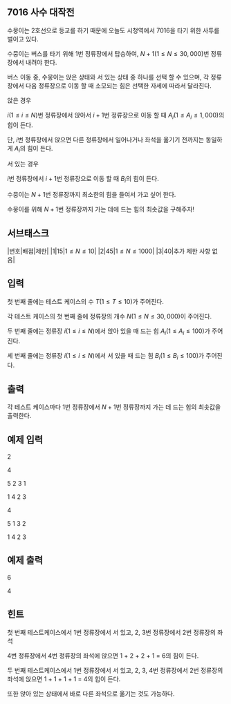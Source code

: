 ## 7016 사수 대작전

수뭉이는 2호선으로 등교를 하기 때문에 오늘도 시청역에서 7016을 타기 위한 사투를 벌이고 있다.

수뭉이는 버스를 타기 위해 $1$번 정류장에서 탑승하여, $N+1(1\leq N\leq 30,000)$번 정류장에서 내려야 한다.

버스 이동 중, 수뭉이는 앉은 상태와 서 있는 상태 중 하나를 선택 할 수 있으며, 각 정류장에서 다음 정류장으로 이동 할 때 소모되는 힘은 선택한 자세에 따라서 달라진다.

앉은 경우

$i(1 \leq i \leq N)$번 정류장에서 앉아서 $i + 1$번 정류장으로 이동 할 때 $A_i(1 \leq A_i \leq 1,000)$의 힘이 든다.

단, $i$번 정류장에서 앉으면 다른 정류장에서 일어나거나 좌석을 옮기기 전까지는 동일하게 $A_i$의 힘이 든다.

서 있는 경우

$i$번 정류장에서 $i + 1$번 정류장으로 이동 할 때 $B_i$의 힘이 든다.

수뭉이는 $N + 1$번 정류장까지 최소한의 힘을 들여서 가고 싶어 한다.

수뭉이를 위해 $N + 1$번 정류장까지 가는 데에 드는 힘의 최솟값을 구해주자!

## 서브태스크
|번호|배점|제한|
|1|15|$1\leq N\leq 10$|
|2|45|$1\leq N\leq 1000$|
|3|40|추가 제한 사항 없음|

## 입력
첫 번째 줄에는 테스트 케이스의 수 $T(1\leq T\leq 10)$가 주어진다.

각 테스트 케이스의 첫 번째 줄에 정류장의 개수 $N(1\leq N\leq 30,000)$이 주어진다.

두 번째 줄에는 정류장 $i(1\leq i\leq N)$에서 앉아 있을 때 드는 힘 $A_i(1\leq A_i\leq 100)$가 주어진다.

세 번째 줄에는 정류장 $i(1\leq i\leq N)$에서 서 있을 때 드는 힘 $B_i(1\leq B_i\leq 100)$가 주어진다.

## 출력
각 테스트 케이스마다 $1$번 정류장에서 $N + 1$번 정류장까지 가는 데 드는 힘의 최솟값을 출력한다. 

## 예제 입력
2

4

5 2 3 1

1 4 2 3

4

5 1 3 2

1 4 2 3

## 예제 출력
6

4

## 힌트
첫 번째 테스트케이스에서 1번 정류장에서 서 있고, 2, 3번 정류장에서 2번 정류장의 좌석

4번 정류장에서 4번 정류장의 좌석에 앉으면 1 + 2 + 2 + 1 = 6의 힘이 든다.

두 번째 테스트케이스에서 1번 정류장에서 서 있고, 2, 3, 4번 정류장에서 2번 정류장의 좌석에 앉으면 1 + 1 + 1 + 1 = 4의 힘이 든다.

또한 앉아 있는 상태에서 바로 다른 좌석으로 옮기는 것도 가능하다.
